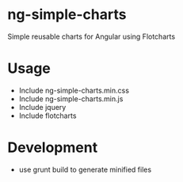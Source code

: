 ng-simple-charts
================

Simple reusable charts for Angular using Flotcharts

# Usage

- Include ng-simple-charts.min.css
- Include ng-simple-charts.min.js
- Include jquery
- Include flotcharts

# Development

- use grunt build to generate minified files 